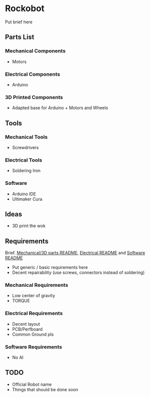 # Rockobot
Put brief here

## Parts List
### Mechanical Components
- Motors

### Electrical Components
- Arduino

### 3D Printed Components
- Adapted base for Arduino + Motors and Wheels

## Tools
### Mechanical Tools
- Screwdrivers

### Electrical Tools
- Soldering Iron

### Software
- Arduino IDE
- Ultimaker Cura

## Ideas
- 3D print the wok

## Requirements
Brief. [Mechanical/3D parts README](https://github.com/Pelochus/rockobot/printables/README.md), [Electrical README](https://github.com/Pelochus/rockobot/electronics/README.md) and [Software README](https://github.com/Pelochus/rockobot/arduino/README.md)
- Put generic / basic requirements here
- Decent repairability (use screws, connectors instead of soldering)

### Mechanical Requirements
- Low center of gravity
- TORQUE

### Electrical Requirements
- Decent layout
- PCB/Perfboard
- Common Ground pls

### Software Requirements
- No AI

## TODO
- Official Robot name
- Things that should be done soon
